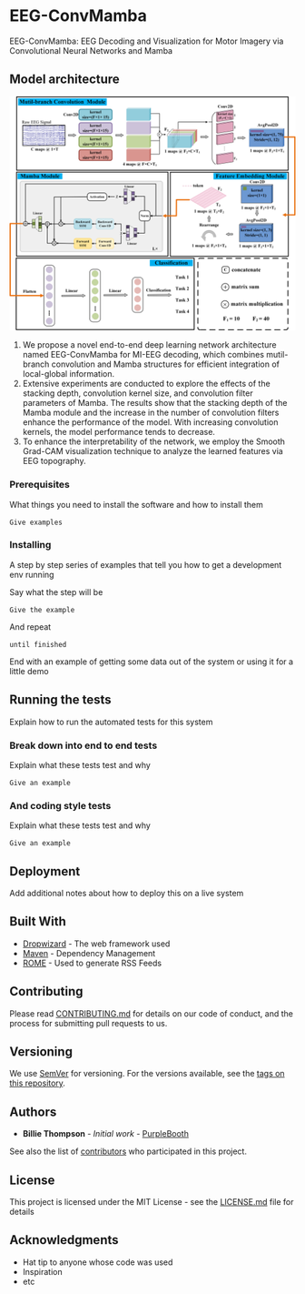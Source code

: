 # EEG-ConvMamba

EEG-ConvMamba: EEG Decoding and Visualization for Motor Imagery via Convolutional Neural Networks and Mamba

## Model architecture

<div align="center">
  <img src="https://github.com/Jianxi-Huang/EEG-ConvMamba/blob/main/Model%20Architecture.png" width="700px">
</div>


1. We propose a novel end-to-end deep learning network architecture named EEG-ConvMamba for MI-EEG decoding, which combines mutil-branch convolution and Mamba structures for efficient integration of local-global information.
2. Extensive experiments are conducted to explore the effects of the stacking depth, convolution kernel size, and convolution filter parameters of Mamba. The results show that the stacking depth of the Mamba module and the increase in the number of convolution         filters enhance the performance of the model. With increasing convolution kernels, the model performance tends to decrease.
3. To enhance the interpretability of the network, we employ the Smooth Grad-CAM visualization technique to analyze the learned features via EEG topography.
### Prerequisites

What things you need to install the software and how to install them

```
Give examples
```

### Installing

A step by step series of examples that tell you how to get a development env running

Say what the step will be

```
Give the example
```

And repeat

```
until finished
```

End with an example of getting some data out of the system or using it for a little demo

## Running the tests

Explain how to run the automated tests for this system

### Break down into end to end tests

Explain what these tests test and why

```
Give an example
```

### And coding style tests

Explain what these tests test and why

```
Give an example
```

## Deployment

Add additional notes about how to deploy this on a live system

## Built With

* [Dropwizard](http://www.dropwizard.io/1.0.2/docs/) - The web framework used
* [Maven](https://maven.apache.org/) - Dependency Management
* [ROME](https://rometools.github.io/rome/) - Used to generate RSS Feeds

## Contributing

Please read [CONTRIBUTING.md](https://gist.github.com/PurpleBooth/b24679402957c63ec426) for details on our code of conduct, and the process for submitting pull requests to us.

## Versioning

We use [SemVer](http://semver.org/) for versioning. For the versions available, see the [tags on this repository](https://github.com/your/project/tags). 

## Authors

* **Billie Thompson** - *Initial work* - [PurpleBooth](https://github.com/PurpleBooth)

See also the list of [contributors](https://github.com/your/project/contributors) who participated in this project.

## License

This project is licensed under the MIT License - see the [LICENSE.md](LICENSE.md) file for details

## Acknowledgments

* Hat tip to anyone whose code was used
* Inspiration
* etc
